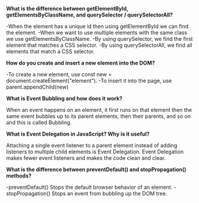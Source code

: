 **What is the difference between getElementById, getElementsByClassName, and querySelector / querySelectorAll?**

-When the element has a unique id then using getElementById we can find the element.
-When we want to use multiple elements with the same class we use getElementsByClassName.
-By using querySelector, we find the first element that matches a CSS selector.
-By using querySelectorAll, we find all elements that match a CSS selector.

**How do you create and insert a new element into the DOM?**

-To create a new element, use const new = document.createElement("element").
-To insert it into the page, use parent.appendChild(new)

**What is Event Bubbling and how does it work?**

When an event happens on an element, it first runs on that element then the same event bubbles up to its parent elements, then their parents, and so on and this is called Bubbling.

**What is Event Delegation in JavaScript? Why is it useful?**

Attaching a single event listener to a parent element instead of adding listeners to multiple child elements is Event Delegation. Event Delegation makes fewer event listeners and makes the code clean and clear.

**What is the difference between preventDefault() and stopPropagation() methods?**

-preventDefault() Stops the default browser behavior of an element.
-stopPropagation() Stops an event from bubbling up the DOM tree.

